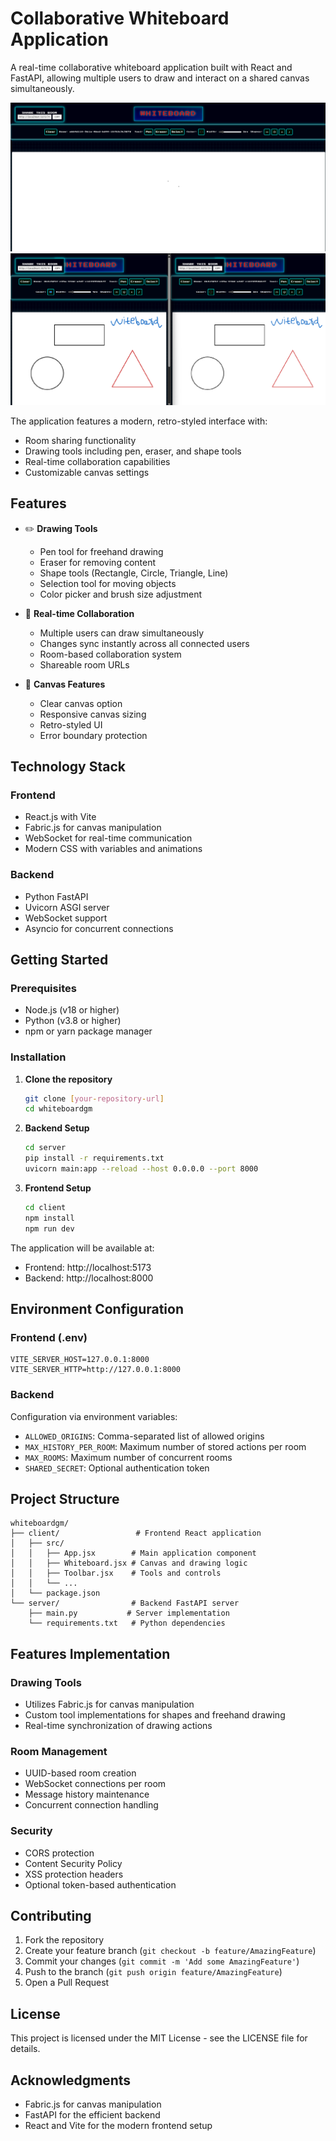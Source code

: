 # Collaborative Whiteboard Application

A real-time collaborative whiteboard application built with React and FastAPI, allowing multiple users to draw and interact on a shared canvas simultaneously.

![Whiteboard Application Screenshot](docs/image.png)
![Whiteboard Application New Screenshot](docs/new.png)

The application features a modern, retro-styled interface with:
- Room sharing functionality
- Drawing tools including pen, eraser, and shape tools
- Real-time collaboration capabilities
- Customizable canvas settings

## Features

- ✏️ **Drawing Tools**
  - Pen tool for freehand drawing
  - Eraser for removing content
  - Shape tools (Rectangle, Circle, Triangle, Line)
  - Selection tool for moving objects
  - Color picker and brush size adjustment

- 🤝 **Real-time Collaboration**
  - Multiple users can draw simultaneously
  - Changes sync instantly across all connected users
  - Room-based collaboration system
  - Shareable room URLs

- 🎨 **Canvas Features**
  - Clear canvas option
  - Responsive canvas sizing
  - Retro-styled UI
  - Error boundary protection

## Technology Stack

### Frontend
- React.js with Vite
- Fabric.js for canvas manipulation
- WebSocket for real-time communication
- Modern CSS with variables and animations

### Backend
- Python FastAPI
- Uvicorn ASGI server
- WebSocket support
- Asyncio for concurrent connections

## Getting Started

### Prerequisites
- Node.js (v18 or higher)
- Python (v3.8 or higher)
- npm or yarn package manager

### Installation

1. **Clone the repository**
   ```bash
   git clone [your-repository-url]
   cd whiteboardgm
   ```

2. **Backend Setup**
   ```bash
   cd server
   pip install -r requirements.txt
   uvicorn main:app --reload --host 0.0.0.0 --port 8000
   ```

3. **Frontend Setup**
   ```bash
   cd client
   npm install
   npm run dev
   ```

The application will be available at:
- Frontend: http://localhost:5173
- Backend: http://localhost:8000

## Environment Configuration

### Frontend (.env)
```
VITE_SERVER_HOST=127.0.0.1:8000
VITE_SERVER_HTTP=http://127.0.0.1:8000
```

### Backend
Configuration via environment variables:
- `ALLOWED_ORIGINS`: Comma-separated list of allowed origins
- `MAX_HISTORY_PER_ROOM`: Maximum number of stored actions per room
- `MAX_ROOMS`: Maximum number of concurrent rooms
- `SHARED_SECRET`: Optional authentication token

## Project Structure

```
whiteboardgm/
├── client/                 # Frontend React application
│   ├── src/
│   │   ├── App.jsx        # Main application component
│   │   ├── Whiteboard.jsx # Canvas and drawing logic
│   │   ├── Toolbar.jsx    # Tools and controls
│   │   └── ...
│   └── package.json
└── server/                # Backend FastAPI server
    ├── main.py           # Server implementation
    └── requirements.txt   # Python dependencies
```

## Features Implementation

### Drawing Tools
- Utilizes Fabric.js for canvas manipulation
- Custom tool implementations for shapes and freehand drawing
- Real-time synchronization of drawing actions

### Room Management
- UUID-based room creation
- WebSocket connections per room
- Message history maintenance
- Concurrent connection handling

### Security
- CORS protection
- Content Security Policy
- XSS protection headers
- Optional token-based authentication

## Contributing

1. Fork the repository
2. Create your feature branch (`git checkout -b feature/AmazingFeature`)
3. Commit your changes (`git commit -m 'Add some AmazingFeature'`)
4. Push to the branch (`git push origin feature/AmazingFeature`)
5. Open a Pull Request

## License

This project is licensed under the MIT License - see the LICENSE file for details.

## Acknowledgments

- Fabric.js for canvas manipulation
- FastAPI for the efficient backend
- React and Vite for the modern frontend setup
